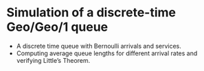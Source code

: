 # Simulation of a discrete-time Geo/Geo/1 queue
* A discrete time queue with Bernoulli arrivals and services.
* Computing average queue lengths for different arrival rates and verifying Little’s Theorem.
